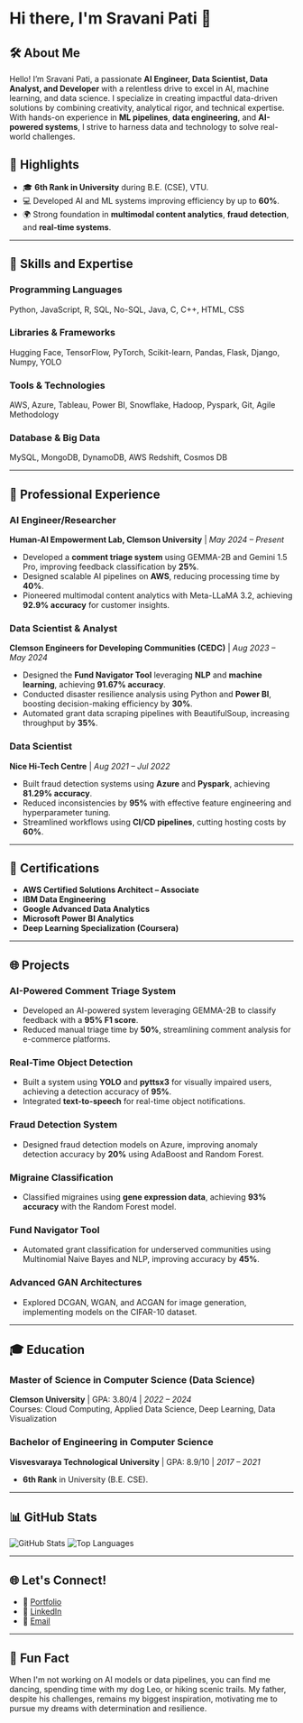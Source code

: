 # Hi there, I'm Sravani Pati 👋

## 🛠 About Me
Hello! I’m Sravani Pati, a passionate **AI Engineer, Data Scientist, Data Analyst, and Developer** with a relentless drive to excel in AI, machine learning, and data science. I specialize in creating impactful data-driven solutions by combining creativity, analytical rigor, and technical expertise. With hands-on experience in **ML pipelines**, **data engineering**, and **AI-powered systems**, I strive to harness data and technology to solve real-world challenges.

## 🌟 Highlights
- 🎓 **6th Rank in University** during B.E. (CSE), VTU.
- 💻 Developed AI and ML systems improving efficiency by up to **60%**.
- 🌍 Strong foundation in **multimodal content analytics**, **fraud detection**, and **real-time systems**.

---

## 🚀 Skills and Expertise

### **Programming Languages**  
Python, JavaScript, R, SQL, No-SQL, Java, C, C++, HTML, CSS

### **Libraries & Frameworks**  
Hugging Face, TensorFlow, PyTorch, Scikit-learn, Pandas, Flask, Django, Numpy, YOLO

### **Tools & Technologies**  
AWS, Azure, Tableau, Power BI, Snowflake, Hadoop, Pyspark, Git, Agile Methodology

### **Database & Big Data**  
MySQL, MongoDB, DynamoDB, AWS Redshift, Cosmos DB

---

## 💼 Professional Experience

### **AI Engineer/Researcher**  
**Human-AI Empowerment Lab, Clemson University** | *May 2024 – Present*  
- Developed a **comment triage system** using GEMMA-2B and Gemini 1.5 Pro, improving feedback classification by **25%**.
- Designed scalable AI pipelines on **AWS**, reducing processing time by **40%**.
- Pioneered multimodal content analytics with Meta-LLaMA 3.2, achieving **92.9% accuracy** for customer insights.

### **Data Scientist & Analyst**  
**Clemson Engineers for Developing Communities (CEDC)** | *Aug 2023 – May 2024*  
- Designed the **Fund Navigator Tool** leveraging **NLP** and **machine learning**, achieving **91.67% accuracy**.
- Conducted disaster resilience analysis using Python and **Power BI**, boosting decision-making efficiency by **30%**.
- Automated grant data scraping pipelines with BeautifulSoup, increasing throughput by **35%**.

### **Data Scientist**  
**Nice Hi-Tech Centre** | *Aug 2021 – Jul 2022*  
- Built fraud detection systems using **Azure** and **Pyspark**, achieving **81.29% accuracy**.
- Reduced inconsistencies by **95%** with effective feature engineering and hyperparameter tuning.
- Streamlined workflows using **CI/CD pipelines**, cutting hosting costs by **60%**.

---

## 📜 Certifications
- **AWS Certified Solutions Architect – Associate**  
- **IBM Data Engineering**  
- **Google Advanced Data Analytics**  
- **Microsoft Power BI Analytics**  
- **Deep Learning Specialization (Coursera)**  

---

## 🌐 Projects

### **AI-Powered Comment Triage System**
- Developed an AI-powered system leveraging GEMMA-2B to classify feedback with a **95% F1 score**.
- Reduced manual triage time by **50%**, streamlining comment analysis for e-commerce platforms.

### **Real-Time Object Detection**
- Built a system using **YOLO** and **pyttsx3** for visually impaired users, achieving a detection accuracy of **95%**.
- Integrated **text-to-speech** for real-time object notifications.

### **Fraud Detection System**
- Designed fraud detection models on Azure, improving anomaly detection accuracy by **20%** using AdaBoost and Random Forest.

### **Migraine Classification**
- Classified migraines using **gene expression data**, achieving **93% accuracy** with the Random Forest model.

### **Fund Navigator Tool**
- Automated grant classification for underserved communities using Multinomial Naive Bayes and NLP, improving accuracy by **45%**.

### **Advanced GAN Architectures**
- Explored DCGAN, WGAN, and ACGAN for image generation, implementing models on the CIFAR-10 dataset.

---

## 🎓 Education

### **Master of Science in Computer Science (Data Science)**  
**Clemson University** | GPA: 3.80/4 | *2022 – 2024*  
Courses: Cloud Computing, Applied Data Science, Deep Learning, Data Visualization  

### **Bachelor of Engineering in Computer Science**  
**Visvesvaraya Technological University** | GPA: 8.9/10 | *2017 – 2021*  
- **6th Rank** in University (B.E. CSE).

---

## 📊 GitHub Stats
![GitHub Stats](https://github-readme-stats.vercel.app/api?username=sravanipati&show_icons=true&theme=radical)
![Top Languages](https://github-readme-stats.vercel.app/api/top-langs/?username=sravanipati&layout=compact&theme=radical)

---

## 🌐 Let's Connect!
- 💼 [Portfolio](https://sravanipati.netlify.app)
- 🔗 [LinkedIn](https://www.linkedin.com/in/sravani09/)
- 📧 [Email](mailto:sravanichinni855@gmail.com)

---

## 🚀 Fun Fact
When I'm not working on AI models or data pipelines, you can find me dancing, spending time with my dog Leo, or hiking scenic trails. My father, despite his challenges, remains my biggest inspiration, motivating me to pursue my dreams with determination and resilience.

